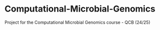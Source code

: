 # Computational-Microbial-Genomics
Project for the Computational Microbial Genomics course - QCB (24/25)
